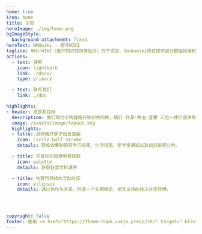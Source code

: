 ```yaml
---
home: true
icon: home
title: 主页
heroImage: ./img/home.png
bgImageStyle:
  background-attachment: fixed
heroText: NKUwiki · 南开WIKI
tagline: NKU-WIKI（南开知识共同体社区）的子项目，为nkuwiki项目提供部分数据存储和下载支持。
actions:
  - text: 探索
    icon: lightbulb
    link: ./docx/
    type: primary

  - text: 联系我们
    link: ./doc

highlights:
- header: 愿景和目标
  description: 我们致力于构建南开知识共同体，践行 开源·共治·普惠 三位一体价值体系  （🔓 技术开源透明 + 🤝 社区协同共治 + 🆓 服务永久普惠），实现：
  image: /assets/image/layout.svg
  highlights:
  - title: 消除南开学子信息差距
    icon: circle-half-stroke
    details: 轻松收集到南开学习指南、生活指南、奖学金通知以及前沿讲座公告。

  - title: 开放知识资源免费获取
    icon: palette
    details: 获取各类学科课件

  - title: 构建可持续的互助社区
    icon: ellipsis
    details: 通过协作与共享，创造一个长期稳定、相互支持的线上社交环境。




copyright: false
footer: 使用 <a href="https://theme-hope.vuejs.press/zh/" target="_blank">VuePress Theme Hope</a> 主题强力驱动
---
```


